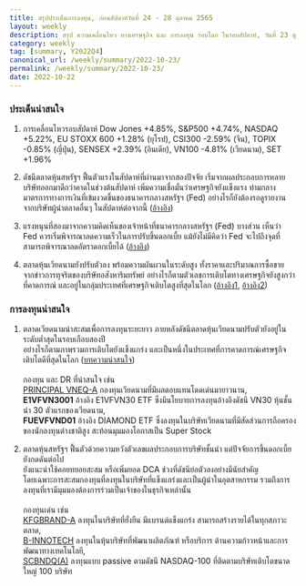 ```yaml
---
title: สรุปประเด็นการลงทุน, ก่อนสัปดาห์วันที่ 24 - 28 ตุลาคม 2565
layout: weekly
description: สรุป ความเคลื่อนไหว ทางเศรษฐกิจ และ การลงทุน รอบโลก ในรอบสัปดาห์, วันที่ 23 ตุลาคม 2565
category: weekly
tag: [summary, Y2022Q4]
canonical_url: /weekly/summary/2022-10-23/
permalink: /weekly/summary/2022-10-23/
date: 2022-10-22
---
```


### ประเด็นน่าสนใจ

1. การเคลื่อนไหวรอบสัปดาห์ Dow Jones +4.85%, S&P500 +4.74%, NASDAQ +5.22%, EU STOXX 600 +1.28% (ยุโรป), CSI300 -2.59% (จีน), TOPIX -0.85% (ญี่ปุ่น), SENSEX +2.39% (อินเดีย), VN100 -4.81% (เวียดนาม), SET +1.96%

2. ดัชนีตลาดหุ้นสหรัฐฯ ฟื้นตัวแรงในสัปดาห์ที่ผ่านมาจากสองปัจจัย เริ่มจากผลประกอบการหลายบริษัทออกมาดีกว่าคาดในช่วงต้นสัปดาห์ เพิ่มความเชื่อมั่นว่าเศรษฐกิจยังแข็งแรง ท่ามกลางมาตรการทางการเงินที่เข้มงวดขึ้นของธนาคารกลางสหรัฐฯ (Fed) อย่างไรก็ยังต้องรอดูรายงานจากบริษัทผู้นำตลาดอื่นๆ ในสัปดาห์ต่อจากนี้
([อ้างอิง](https://www.cnbc.com/2022/10/17/stock-futures-rise-after-nasdaq-notches-best-day-since-july-.html)) 

3. แรงหนุนที่สองมาจากความคิดเห็นของเจ้าหน้าที่ธนาคารกลางสหรัฐฯ (Fed) บางส่วน เห็นว่า Fed ควรเริ่มพิจารณาลดความเร็วในการปรับขึ้นดอกเบี้ย แม้ยังไม่มีคิดว่า Fed จะไปถึงจุดที่สามารถพิจารณาลดอัตราดอกเบี้ยได้ 
([อ้างอิง](https://www.cnbc.com/2022/10/20/nasdaq-100-futures-slide-after-major-averages-register-two-days-of-losses.html)) 

4. ตลาดหุ้นเวียดนามยังปรับตัวลง พร้อมความผันผวนในระดับสูง ทั้งราคาและปริมาณการซื้อขาย จากข่าวการทุจริตของบริษัทอสังหาริมทรัพย์ อย่างไรก็ตามตัวเลขการเติบโตทางเศรษฐกิจยังสูงกว่าที่คาดการณ์ และอยู่ในกลุ่มประเทศที่เศรษฐกิจเติบโตสูงที่สุดในโลก
([อ้างอิง1](https://e.vnexpress.net/news/economy/vietnams-growth-pegged-at-8-pm-4525891.html), 
[อ้างอิง2](https://www.finnomena.com/finnomena-ic/finnomena-market-alert-vni-11/)) 




### การลงทุนน่าสนใจ

1. ตลาดเวียดนามน่าสะสมเพื่อการลงทุนระยะยาว ภายหลังดัชนีตลาดหุ้นเวียดนามปรับตัวยังอยู่ในระดับต่ำสุดในรอบเกือบสองปี  
อย่างไรก็ตามภาพรวมการเติบโตยังแข็งแกร่ง และเป็นหนึ่งในประเทศที่การคาดการณ์เศรษฐกิจเติบโตดีที่สุดในโลก ([บทความน่าสนใจ](https://www.finnomena.com/dr-niwes/vn-stock-market/))<br><br>
กองทุน และ DR ที่น่าสนใจ เช่น  
[PRINCIPAL VNEQ-A](https://www.finnomena.com/fund/PRINCIPAL%20VNEQ-A) กองทุนเวียดนามที่มีผลตอบแทนโดดเด่นมายาวนาน,  
**E1VFVN3001** อ้างอิง E1VFVN30 ETF ซึ่งมีนโยบายการลงทุนอ้างอิงดัชนี VN30 หุ้นชั้นนำ 30 ตัวแรกของเวียดนาม,  
**FUEVFVND01** อ้างอิง DIAMOND ETF ซึ่งลงทุนในบริษัทเวียดนามที่มีสัดส่วนการถือครองของนักลงทุนต่างชาติสูง สะท้อนมุมมองโอกาสเป็น Super Stock 

2. ตลาดหุ้นสหรัฐฯ ฟื้นตัวด้วยความหวังตัวเลขผลประกอบการบริษัทชั้นนำ แต่ปัจจัยการขึ้นดอกเบี้ยยังกดดันต่อไป  
ยังแนะนำใช้คอยทยอยสะสม หรือเพิ่มยอด DCA ช่วงที่ดัชนีย่อตัวลงอย่างมีนัยสำคัญ  
โดยเฉพาะการสะสมกองทุนที่ลงทุนในบริษัทที่แข็งแกร่งและเป็นผู้นำในอุตสาหกรรม รวมถึงการลงทุนที่เรามีมุมมองต้องการร่วมเป็นเจ้าของในธุรกิจเหล่านั้น <br><br>
กองทุนเด่น เช่น  
[KFGBRAND-A](https://www.finnomena.com/fund/KFGBRAND-A) ลงทุนในบริษัทที่ยั่งยืน มีแบรนด์แข็งแกร่ง สามารถสร้างรายได้ในทุกสภาวะตลาด,  
[B-INNOTECH](https://www.finnomena.com/fund/B-INNOTECH) ลงทุนในหุ้นบริษัทที่พัฒนาผลิตภัณฑ์ หรือบริการ ด้านความก้าวหน้าและการพัฒนาทางเทคโนโลยี,  
[SCBNDQ(A)](https://www.finnomena.com/fund/SCBNDQ(A)) ลงทุนแบบ passive ตามดัชนี NASDAQ-100 ที่ติดตามบริษัทเติบโตขนาดใหญ่ 100 บริษัท

